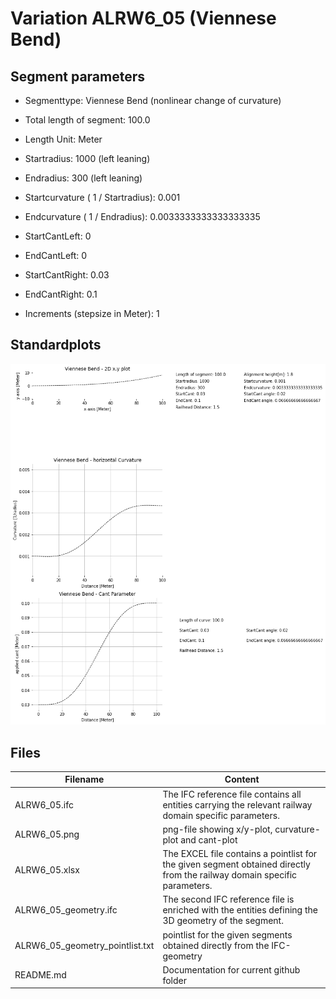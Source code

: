 # Variation ALRW6_05 (Viennese Bend)

## Segment parameters

* Segmenttype: Viennese Bend (nonlinear change of curvature)

* Total length of segment: 100.0

* Length Unit: Meter

* Startradius: 1000 (left leaning)

* Endradius: 300 (left leaning)

* Startcurvature ( 1 / Startradius): 0.001

* Endcurvature ( 1 / Endradius): 0.0033333333333333335

* StartCantLeft: 0

* EndCantLeft: 0

* StartCantRight: 0.03

* EndCantRight: 0.1

* Increments (stepsize in Meter): 1

## Standardplots

<img src="./ALRW6_05.png">


## Files


| Filename                      | Content |
| ----------------------------- | --------------------------------------------------------------------------------------------- |
| ALRW6_05.ifc | The IFC reference file contains all entities carrying the relevant railway domain specific parameters. |
| ALRW6_05.png | png-file showing x/y-plot, curvature-plot and cant-plot  |
| ALRW6_05.xlsx | The EXCEL file contains a pointlist for the given segment obtained directly from the railway domain specific parameters.  |
| ALRW6_05_geometry.ifc | The second IFC reference file is enriched with the entities defining the 3D geometry of the segment.  |
| ALRW6_05_geometry_pointlist.txt | pointlist for the given segments obtained directly from the IFC-geometry  |
| README.md | Documentation for current github folder  |


